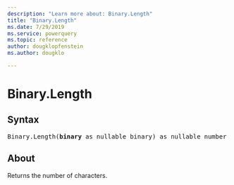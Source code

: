 ```yaml
---
description: "Learn more about: Binary.Length"
title: "Binary.Length"
ms.date: 7/29/2019
ms.service: powerquery
ms.topic: reference
author: dougklopfenstein
ms.author: dougklo

---
```

# Binary.Length

## Syntax

<pre>
Binary.Length(<b>binary</b> as nullable binary) as nullable number
</pre>  
  
## About  
Returns the number of characters.  
